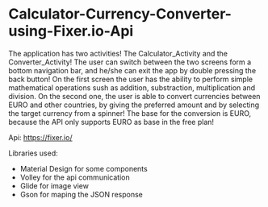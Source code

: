 # Calculator-Currency-Converter-using-Fixer.io-Api

The application has two activities! The Calculator_Activity and the Converter_Activity! The user can switch between the two screens form a bottom navigation bar, 
and he/she can exit the app by double pressing the back button! 
On the first screen the user has the ability to perform simple mathematical operations sush as addition, substraction,
multiplication and division.
On the second one, the user is able to convert currencies between EURO and other countries, by giving the preferred amount and by selecting the target currency from
a spinner! The base for the conversion is EURO, because the API only supports EURO as base in the free plan!

Api: https://fixer.io/

Libraries used:
- Material Design for some components
- Volley for the api communication
- Glide for image view
- Gson for maping the JSON response
